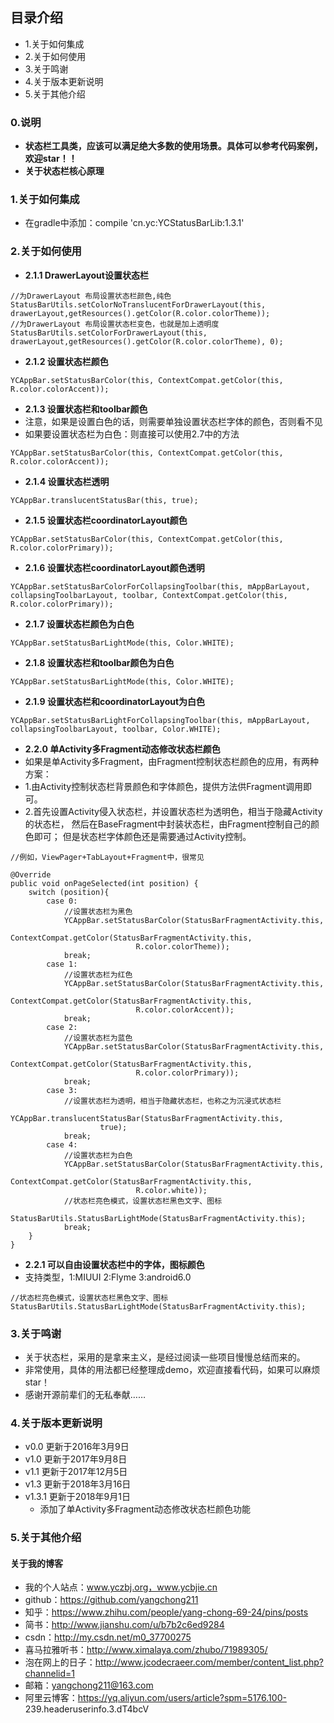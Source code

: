 ## 目录介绍
- 1.关于如何集成
- 2.关于如何使用
- 3.关于鸣谢
- 4.关于版本更新说明
- 5.关于其他介绍

### 0.说明
- **状态栏工具类，应该可以满足绝大多数的使用场景。具体可以参考代码案例，欢迎star！！**
- **关于状态栏核心原理**



### 1.关于如何集成
- 在gradle中添加：compile 'cn.yc:YCStatusBarLib:1.3.1'


### 2.关于如何使用
- **2.1.1 DrawerLayout设置状态栏**
```
//为DrawerLayout 布局设置状态栏颜色,纯色
StatusBarUtils.setColorNoTranslucentForDrawerLayout(this, drawerLayout,getResources().getColor(R.color.colorTheme));
//为DrawerLayout 布局设置状态栏变色，也就是加上透明度
StatusBarUtils.setColorForDrawerLayout(this, drawerLayout,getResources().getColor(R.color.colorTheme), 0);
```

- **2.1.2 设置状态栏颜色**
```
YCAppBar.setStatusBarColor(this, ContextCompat.getColor(this, R.color.colorAccent));
```

- **2.1.3 设置状态栏和toolbar颜色**
- 注意，如果是设置白色的话，则需要单独设置状态栏字体的颜色，否则看不见
- 如果要设置状态栏为白色：则直接可以使用2.7中的方法
```
YCAppBar.setStatusBarColor(this, ContextCompat.getColor(this, R.color.colorAccent));
```

- **2.1.4 设置状态栏透明**
```
YCAppBar.translucentStatusBar(this, true);
```

- **2.1.5 设置状态栏coordinatorLayout颜色**
```
YCAppBar.setStatusBarColor(this, ContextCompat.getColor(this, R.color.colorPrimary));
```

- **2.1.6 设置状态栏coordinatorLayout颜色透明**
```
YCAppBar.setStatusBarColorForCollapsingToolbar(this, mAppBarLayout, collapsingToolbarLayout, toolbar, ContextCompat.getColor(this, R.color.colorPrimary));
```

- **2.1.7 设置状态栏颜色为白色**
```
YCAppBar.setStatusBarLightMode(this, Color.WHITE);
```

- **2.1.8 设置状态栏和toolbar颜色为白色**
```
YCAppBar.setStatusBarLightMode(this, Color.WHITE);
```

- **2.1.9 设置状态栏和coordinatorLayout为白色**
```
YCAppBar.setStatusBarLightForCollapsingToolbar(this, mAppBarLayout, collapsingToolbarLayout, toolbar, Color.WHITE);
```

- **2.2.0 单Activity多Fragment动态修改状态栏颜色**
- 如果是单Activity多Fragment，由Fragment控制状态栏颜色的应用，有两种方案：
- 1.由Activity控制状态栏背景颜色和字体颜色，提供方法供Fragment调用即可。
- 2.首先设置Activity侵入状态栏，并设置状态栏为透明色，相当于隐藏Activity的状态栏，
然后在BaseFragment中封装状态栏，由Fragment控制自己的颜色即可；
但是状态栏字体颜色还是需要通过Activity控制。

```
//例如，ViewPager+TabLayout+Fragment中，很常见

@Override
public void onPageSelected(int position) {
    switch (position){
        case 0:
            //设置状态栏为黑色
            YCAppBar.setStatusBarColor(StatusBarFragmentActivity.this,
                    ContextCompat.getColor(StatusBarFragmentActivity.this,
                            R.color.colorTheme));
            break;
        case 1:
            //设置状态栏为红色
            YCAppBar.setStatusBarColor(StatusBarFragmentActivity.this,
                    ContextCompat.getColor(StatusBarFragmentActivity.this,
                            R.color.colorAccent));
            break;
        case 2:
            //设置状态栏为蓝色
            YCAppBar.setStatusBarColor(StatusBarFragmentActivity.this,
                    ContextCompat.getColor(StatusBarFragmentActivity.this,
                            R.color.colorPrimary));
            break;
        case 3:
            //设置状态栏为透明，相当于隐藏状态栏，也称之为沉浸式状态栏
            YCAppBar.translucentStatusBar(StatusBarFragmentActivity.this,
                    true);
            break;
        case 4:
            //设置状态栏为白色
            YCAppBar.setStatusBarColor(StatusBarFragmentActivity.this,
                    ContextCompat.getColor(StatusBarFragmentActivity.this,
                            R.color.white));
            //状态栏亮色模式，设置状态栏黑色文字、图标
            StatusBarUtils.StatusBarLightMode(StatusBarFragmentActivity.this);
            break;
    }
}
```

- **2.2.1 可以自由设置状态栏中的字体，图标颜色**
- 支持类型，1:MIUUI 2:Flyme 3:android6.0

```
//状态栏亮色模式，设置状态栏黑色文字、图标
StatusBarUtils.StatusBarLightMode(StatusBarFragmentActivity.this);
```



### 3.关于鸣谢
- 关于状态栏，采用的是拿来主义，是经过阅读一些项目慢慢总结而来的。
- 非常使用，具体的用法都已经整理成demo，欢迎直接看代码，如果可以麻烦star！
- 感谢开源前辈们的无私奉献……


### 4.关于版本更新说明
- v0.0 更新于2016年3月9日
- v1.0 更新于2017年9月8日
- v1.1 更新于2017年12月5日
- v1.3 更新于2018年3月16日
- v1.3.1 更新于2018年9月1日
    - 添加了单Activity多Fragment动态修改状态栏颜色功能


### 5.关于其他介绍
#### 关于我的博客
- 我的个人站点：www.yczbj.org，www.ycbjie.cn
- github：https://github.com/yangchong211
- 知乎：https://www.zhihu.com/people/yang-chong-69-24/pins/posts
- 简书：http://www.jianshu.com/u/b7b2c6ed9284
- csdn：http://my.csdn.net/m0_37700275
- 喜马拉雅听书：http://www.ximalaya.com/zhubo/71989305/
- 泡在网上的日子：http://www.jcodecraeer.com/member/content_list.php?channelid=1
- 邮箱：yangchong211@163.com
- 阿里云博客：https://yq.aliyun.com/users/article?spm=5176.100- 239.headeruserinfo.3.dT4bcV
